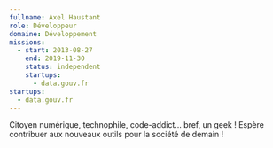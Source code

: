 ```yaml
---
fullname: Axel Haustant
role: Développeur
domaine: Développement
missions:
  - start: 2013-08-27
    end: 2019-11-30
    status: independent
    startups:
      - data.gouv.fr
startups:
  - data.gouv.fr
---
```

Citoyen numérique, technophile, code-addict… bref, un geek !
Espère contribuer aux nouveaux outils pour la société de demain !